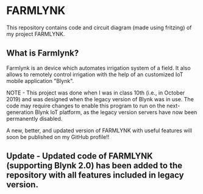 # FARMLYNK
 This repository contains code and circuit diagram (made using fritzing) of my project FARMLYNK.

 ## What is Farmlynk?

 Farmlynk is an device which automates irrigation system of a field. It also allows to remotely control irrigation with the help of an customized IoT mobile application "Blynk".
 

NOTE - This project was done when I was in class 10th (i.e., in October 2019) and was designed when the legacy version of Blynk was in use. The code may require changes to enable this program to run on the next-generation Blynk IoT platform, as the legacy version servers have now been permanently disabled. 

A new, better, and updated version of FARMLYNK with useful features will soon be published on my GitHub profile!!

## Update - Updated code of FARMLYNK (supporting Blynk 2.0) has been added to the repository with all features included in legacy version.

